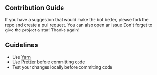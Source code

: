 ## Contribution Guide
If you have a suggestion that would make the bot better, please fork the repo and create a pull request. You can also open an issue
Don't forget to give the project a star! Thanks again!

## Guidelines
-   Use [Yarn](https://yarnpkg.com/)
-   Use [Prettier](https://marketplace.visualstudio.com/items?itemName=esbenp.prettier-vscode) before committing code
-   Test your changes locally before committing code
